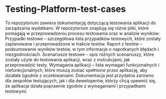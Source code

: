 # Testing-Platform-test-cases
To repozytorium zawiera dokumentację dotyczącą testowania aplikacji do zarządzania wydatkami. 
W repozytorium znajdują się różne pliki, które pomagają w przeprowadzeniu procesu testowania oraz w analizie wyników:
Przypadki testowe – szczegółowa lista przypadków testowych, które zostały zaplanowane i przeprowadzone w trakcie testów.
Raport z testów – podsumowanie wyników testów, w tym informacje o napotkanych błędach i niezgodnościach.
Scenariusze testowe – opis różnych scenariuszy, które zostały użyte do testowania aplikacji, wraz z instrukcjami, jak przeprowadzić testy.
Wymagania aplikacji – lista wymagań funkcjonalnych i niefunkcjonalnych, które muszą zostać spełnione przez aplikację, aby działała zgodnie z oczekiwaniami.
Dokumentacja jest przydatna zarówno dla zespołów testujących, jak i dla deweloperów, którzy chcą upewnić się, że aplikacja działa poprawnie zgodnie z wymaganiami i przypadkami testowymi.
